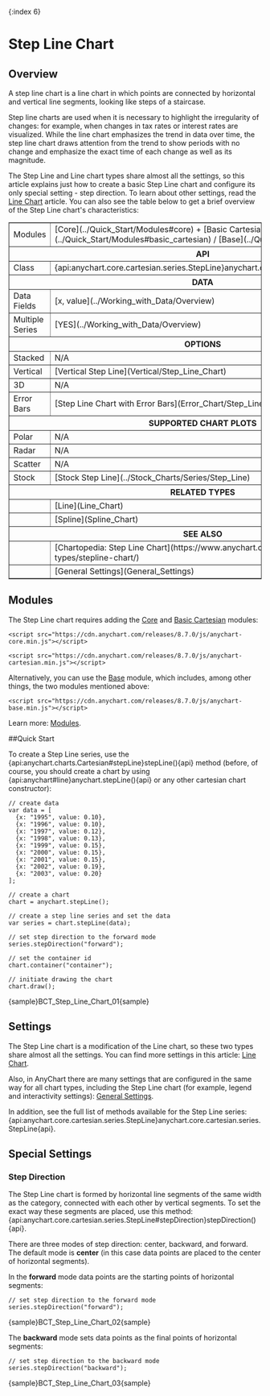 {:index 6}
# Step Line Chart

## Overview

A step line chart is a line chart in which points are connected by horizontal and vertical line segments, looking like steps of a staircase.

Step line charts are used when it is necessary to highlight the irregularity of changes: for example, when changes in tax rates or interest rates are visualized. While the line chart emphasizes the trend in data over time, the step line chart draws attention from the trend to show periods with no change and emphasize the exact time of each change as well as its magnitude.

The Step Line and Line chart types share almost all the settings, so this article explains just how to create a basic Step Line chart and configure its only special setting - step direction. To learn about other settings, read the [Line Chart](Line_Chart) article. You can also see the table below to get a brief overview of the Step Line chart's characteristics:

<table border="1" class="seriesTABLE">
<tr><td>Modules</td><td>[Core](../Quick_Start/Modules#core) + [Basic Cartesian](../Quick_Start/Modules#basic_cartesian) / [Base](../Quick_Start/Modules#base)</td></tr>
<tr><th colspan=2>API</th></tr>
<tr><td>Class</td><td>{api:anychart.core.cartesian.series.StepLine}anychart.core.cartesian.series.StepLine{api}</td></tr>
<tr><th colspan=2>DATA</th></tr>
<tr><td>Data Fields</td><td>[x, value](../Working_with_Data/Overview)</td></tr>
<tr><td>Multiple Series</td><td>[YES](../Working_with_Data/Overview)</td></tr>
<tr><th colspan=2>OPTIONS</th></tr>
<tr><td>Stacked</td><td>N/A</td></tr>
<tr><td>Vertical</td><td>[Vertical Step Line](Vertical/Step_Line_Chart)</td></tr>
<tr><td>3D</td><td>N/A</td></tr>
<tr><td>Error Bars</td><td>[Step Line Chart with Error Bars](Error_Chart/Step_Line_Chart)</td></tr>
<tr><th colspan=2>SUPPORTED CHART PLOTS</th></tr>
<tr><td>Polar</td><td>N/A</td></tr>
<tr><td>Radar</td><td>N/A</td></tr>
<tr><td>Scatter</td><td>N/A</td></tr>
<tr><td>Stock</td><td>[Stock Step Line](../Stock_Charts/Series/Step_Line)</td></tr>
<tr><th colspan=2>RELATED TYPES</th></tr>
<tr><td></td><td>[Line](Line_Chart)</td></tr>
<tr><td></td><td>[Spline](Spline_Chart)</td></tr>
<tr><th colspan=2>SEE ALSO</th></tr>
<tr><td></td><td>[Chartopedia: Step Line Chart](https://www.anychart.com/chartopedia/chart-types/stepline-chart/)</td></tr>
<tr><td></td><td>[General Settings](General_Settings)</td></tr>
</table>

## Modules

The Step Line chart requires adding the [Core](../Quick_Start/Modules#core) and [Basic Cartesian](../Quick_Start/Modules#basic_cartesian) modules:

```
<script src="https://cdn.anychart.com/releases/8.7.0/js/anychart-core.min.js"></script>
```

```
<script src="https://cdn.anychart.com/releases/8.7.0/js/anychart-cartesian.min.js"></script>
```

Alternatively, you can use the [Base](../Quick_Start/Modules#base) module, which includes, among other things, the two modules mentioned above: 

```
<script src="https://cdn.anychart.com/releases/8.7.0/js/anychart-base.min.js"></script>
```

Learn more: [Modules](../Quick_Start/Modules).

##Quick Start

To create a Step Line series, use the {api:anychart.charts.Cartesian#stepLine}stepLine(){api} method (before, of course, you should create a chart by using {api:anychart#line}anychart.stepLine(){api} or any other cartesian chart constructor):

```
// create data
var data = [
  {x: "1995", value: 0.10},
  {x: "1996", value: 0.10},
  {x: "1997", value: 0.12},
  {x: "1998", value: 0.13},
  {x: "1999", value: 0.15},
  {x: "2000", value: 0.15},
  {x: "2001", value: 0.15},
  {x: "2002", value: 0.19},
  {x: "2003", value: 0.20}
];

// create a chart
chart = anychart.stepLine();

// create a step line series and set the data
var series = chart.stepLine(data);

// set step direction to the forward mode
series.stepDirection("forward");

// set the container id
chart.container("container");

// initiate drawing the chart
chart.draw();
```

{sample}BCT\_Step\_Line\_Chart\_01{sample}

## Settings

The Step Line chart is a modification of the Line chart, so these two types share almost all the settings. You can find more settings in this article: [Line Chart](Line_Chart).

Also, in AnyChart there are many settings that are configured in the same way for all chart types, including the Step Line chart (for example, legend and interactivity settings): [General Settings](General_Settings).

In addition, see the full list of methods available for the Step Line series: {api:anychart.core.cartesian.series.StepLine}anychart.core.cartesian.series.StepLine{api}.

## Special Settings 

### Step Direction

The Step Line chart is formed by horizontal line segments of the same width as the category, connected with each other by vertical segments. To set the exact way these segments are placed, use this method: {api:anychart.core.cartesian.series.StepLine#stepDirection}stepDirection(){api}.

There are three modes of step direction: center, backward, and forward. The default mode is **center** (in this case data points are placed to the center of horizontal segments).

In the **forward** mode data points are the starting points of horizontal segments:  

```
// set step direction to the forward mode
series.stepDirection("forward");
```

{sample}BCT\_Step\_Line\_Chart\_02{sample}

The **backward** mode sets data points as the final points of horizontal segments: 

```
// set step direction to the backward mode
series.stepDirection("backward");
```

{sample}BCT\_Step\_Line\_Chart\_03{sample}